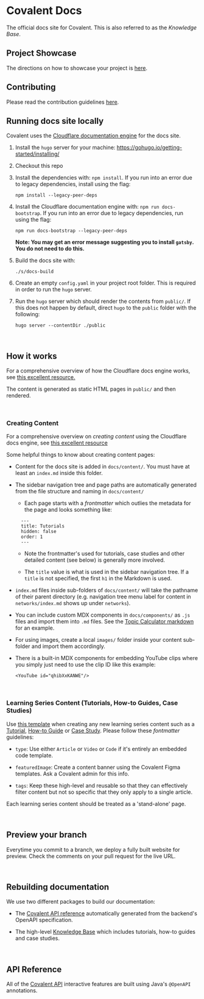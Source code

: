 # Covalent Docs

The official docs site for Covalent. This is also referred to as the *Knowledge Base*.

## Project Showcase

The directions on how to showcase your project is [here](./docs/content/project-showcase/submit-project.md). 

## Contributing

Please read the contribution guidelines [here](CONTRIBUTING.md).

## Running docs site locally
Covalent uses the [Cloudflare documentation engine](https://developers.cloudflare.com/docs-engine/) for the docs site.

1. Install the `hugo` server for your machine: https://gohugo.io/getting-started/installing/

2. Checkout this repo

3. Install the dependencies with: `npm install`. If you run into an error due to legacy dependencies, install using the flag: 
   ```
   npm install --legacy-peer-deps
   ```

4. Install the Cloudflare documentation engine with: `npm run docs-bootstrap`. If you run into an error due to legacy dependencies, run using the flag: 
   ```
   npm run docs-bootstrap --legacy-peer-deps
   ```

   **Note: You may get an error message suggesting you to install `gatsby`. You do not need to do this.**

5. Build the docs site with:
   ```
   ./s/docs-build
   ```

6. Create an empty `config.yaml` in your project root folder. This is required in order to run the `hugo` server. 

7. Run the `hugo` server which should render the contents from `public/`. If this does not happen by default, direct `hugo` to the `public` folder with the following:
   ```
   hugo server --contentDir ./public
   ``` 

&nbsp;
## How it works
For a comprehensive overview of how the Cloudflare docs engine works, see [this excellent resource.](https://developers.cloudflare.com/docs-engine/how-it-works)

The content is generated as static HTML pages in `public/` and then rendered. 

&nbsp;
### Creating Content
For a comprehensive overview on *creating content* using the Cloudflare docs engine, see [this excellent resource](https://developers.cloudflare.com/docs-engine/reference/pages)

Some helpful things to know about creating content pages:

- Content for the docs site is added in `docs/content/`. You must have at least an `index.md` inside this folder.
- The sidebar navigation tree and page paths are automatically generated from the file structure and naming in `docs/content/`
    - Each page starts with a *frontmatter* which outlies the metadata for the page and looks something like:
    ```
      ---
      title: Tutorials
      hidden: false
      order: 1
      ---
   ```

   - Note the frontmatter's used for tutorials, case studies and other detailed content (see below) is generally more involved.

   - The `title` value is what is used in the sidebar navigation tree. If a `title` is not specified, the first `h1` in the Markdown is used. 

- `index.md` files inside sub-folders of `docs/content/` will take the pathname of their parent directory (e.g. navigation tree menu label for content in `networks/index.md` shows up under `networks`).

- You can include custom MDX components in `docs/components/` as `.js` files and import them into `.md` files. See the [Topic Calculator markdown](docs/content/tools/topic-calculator.md) for an example.

- For using images, create a local `images/` folder inside your content sub-folder and import them accordingly.

- There is a built-in MDX components for embedding YouTube clips where you simply just need to use the clip ID like this example:
   ```
   <YouTube id="qhibXxKANWE"/>
   ```

&nbsp;
### Learning Series Content (Tutorials, How-to Guides, Case Studies)
Use [this template](/docs/content/learn/learning_series_template.md) when creating any new learning series content such as a [Tutorial](/docs/content/learn/tutorials), [How-to Guide](/docs/content/learn/guides) or [Case Study](/docs/content/learn/casestudies). Please follow these *fontmatter* guidelines:

  - `type`:  Use either `Article` or `Video` or `Code` if it's entirely an embedded code template. 

  - `featuredImage`: Create a content banner using the Covalent Figma templates. Ask a Covalent admin for this info. 

  - `tags`: Keep these high-level and reusable so that they can effectively filter content but not so specific that they only apply to a single article. 

Each learning series content should be treated as a 'stand-alone' page. 


&nbsp;
## Preview your branch

Everytime you commit to a branch, we deploy a fully built website for preview. Check the comments on your pull request for the live URL.

&nbsp;
## Rebuilding documentation

We use two different packages to build our documentation:

- The [Covalent API reference](https://www.covalenthq.com/docs/api/) automatically generated from the backend's OpenAPI specification.

- The high-level [Knowledge Base](https://www.covalenthq.com/docs/) which includes tutorials, how-to guides and case studies.

&nbsp;
## API Reference

All of the [Covalent API](https://www.covalenthq.com/docs/api/) interactive features are built using Java's `@OpenAPI` annotations.

